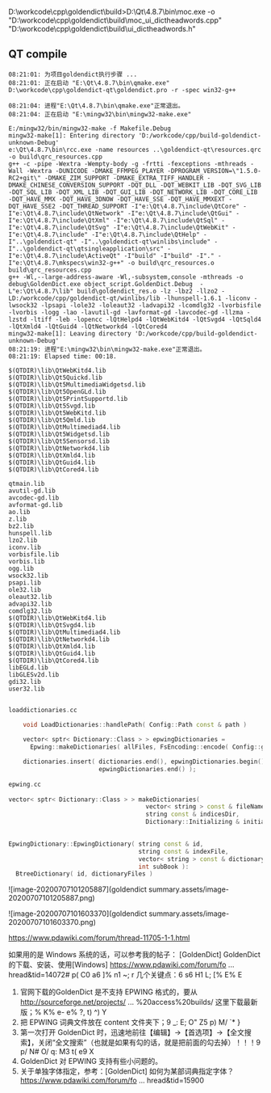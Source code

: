 



D:\workcode\cpp\goldendict\build>D:\Qt\4.8.7\bin\moc.exe -o "D:\workcode\cpp\goldendict\build\moc_ui_dictheadwords.cpp"    "D:\workcode\cpp\goldendict\build\ui_dictheadwords.h"







## QT compile

```
08:21:01: 为项目goldendict执行步骤 ...
08:21:01: 正在启动 "E:\Qt\4.8.7\bin\qmake.exe" D:\workcode\cpp\goldendict-qt\goldendict.pro -r -spec win32-g++

08:21:04: 进程"E:\Qt\4.8.7\bin\qmake.exe"正常退出。
08:21:04: 正在启动 "E:\mingw32\bin\mingw32-make.exe" 

E:/mingw32/bin/mingw32-make -f Makefile.Debug
mingw32-make[1]: Entering directory 'D:/workcode/cpp/build-goldendict-unknown-Debug'
e:\Qt\4.8.7\bin\rcc.exe -name resources ..\goldendict-qt\resources.qrc -o build\qrc_resources.cpp
g++ -c -pipe -Wextra -Wempty-body -g -frtti -fexceptions -mthreads -Wall -Wextra -DUNICODE -DMAKE_FFMPEG_PLAYER -DPROGRAM_VERSION=\"1.5.0-RC2+git\" -DMAKE_ZIM_SUPPORT -DMAKE_EXTRA_TIFF_HANDLER -DMAKE_CHINESE_CONVERSION_SUPPORT -DQT_DLL -DQT_WEBKIT_LIB -DQT_SVG_LIB -DQT_SQL_LIB -DQT_XML_LIB -DQT_GUI_LIB -DQT_NETWORK_LIB -DQT_CORE_LIB -DQT_HAVE_MMX -DQT_HAVE_3DNOW -DQT_HAVE_SSE -DQT_HAVE_MMXEXT -DQT_HAVE_SSE2 -DQT_THREAD_SUPPORT -I"e:\Qt\4.8.7\include\QtCore" -I"e:\Qt\4.8.7\include\QtNetwork" -I"e:\Qt\4.8.7\include\QtGui" -I"e:\Qt\4.8.7\include\QtXml" -I"e:\Qt\4.8.7\include\QtSql" -I"e:\Qt\4.8.7\include\QtSvg" -I"e:\Qt\4.8.7\include\QtWebKit" -I"e:\Qt\4.8.7\include" -I"e:\Qt\4.8.7\include\QtHelp" -I"..\goldendict-qt" -I"..\goldendict-qt\winlibs\include" -I"..\goldendict-qt\qtsingleapplication\src" -I"e:\Qt\4.8.7\include\ActiveQt" -I"build" -I"build" -I"." -I"e:\Qt\4.8.7\mkspecs\win32-g++" -o build\qrc_resources.o build\qrc_resources.cpp
g++ -Wl,--large-address-aware -Wl,-subsystem,console -mthreads -o debug\GoldenDict.exe object_script.GoldenDict.Debug  -L"e:\Qt\4.8.7\lib" build\goldendict_res.o -lz -lbz2 -llzo2 -LD:/workcode/cpp/goldendict-qt/winlibs/lib -lhunspell-1.6.1 -liconv -lwsock32 -lpsapi -lole32 -loleaut32 -ladvapi32 -lcomdlg32 -lvorbisfile -lvorbis -logg -lao -lavutil-gd -lavformat-gd -lavcodec-gd -llzma -lzstd -ltiff -leb -lopencc -lQtHelpd4 -lQtWebKitd4 -lQtSvgd4 -lQtSqld4 -lQtXmld4 -lQtGuid4 -lQtNetworkd4 -lQtCored4 
mingw32-make[1]: Leaving directory 'D:/workcode/cpp/build-goldendict-unknown-Debug'
08:21:19: 进程"E:\mingw32\bin\mingw32-make.exe"正常退出。
08:21:19: Elapsed time: 00:18.
```





```
$(QTDIR)\lib\QtWebKitd4.lib
$(QTDIR)\lib\Qt5Quickd.lib
$(QTDIR)\lib\Qt5MultimediaWidgetsd.lib
$(QTDIR)\lib\Qt5OpenGLd.lib
$(QTDIR)\lib\Qt5PrintSupportd.lib
$(QTDIR)\lib\Qt5Svgd.lib
$(QTDIR)\lib\Qt5WebKitd.lib
$(QTDIR)\lib\Qt5Qmld.lib
$(QTDIR)\lib\QtMultimediad4.lib
$(QTDIR)\lib\Qt5Widgetsd.lib
$(QTDIR)\lib\Qt5Sensorsd.lib
$(QTDIR)\lib\QtNetworkd4.lib
$(QTDIR)\lib\QtXmld4.lib
$(QTDIR)\lib\QtGuid4.lib
$(QTDIR)\lib\QtCored4.lib
```



```
qtmain.lib
avutil-gd.lib
avcodec-gd.lib
avformat-gd.lib
ao.lib
z.lib
bz2.lib
hunspell.lib
lzo2.lib
iconv.lib
vorbisfile.lib
vorbis.lib
ogg.lib
wsock32.lib
psapi.lib
ole32.lib
oleaut32.lib
advapi32.lib
comdlg32.lib
$(QTDIR)\lib\QtWebKitd4.lib
$(QTDIR)\lib\QtSvgd4.lib
$(QTDIR)\lib\QtMultimediad4.lib
$(QTDIR)\lib\QtNetworkd4.lib
$(QTDIR)\lib\QtXmld4.lib
$(QTDIR)\lib\QtGuid4.lib
$(QTDIR)\lib\QtCored4.lib
libEGLd.lib
libGLESv2d.lib
gdi32.lib
user32.lib
```







```c++

loaddictionaries.cc

    void LoadDictionaries::handlePath( Config::Path const & path )
    
    vector< sptr< Dictionary::Class > > epwingDictionaries =
      Epwing::makeDictionaries( allFiles, FsEncoding::encode( Config::getIndexDir() ), *this );

    dictionaries.insert( dictionaries.end(), epwingDictionaries.begin(),
                         epwingDictionaries.end() );    
    
epwing.cc
    
vector< sptr< Dictionary::Class > > makeDictionaries(
                                      vector< string > const & fileNames,
                                      string const & indicesDir,
                                      Dictionary::Initializing & initializing )

    
EpwingDictionary::EpwingDictionary( string const & id,
                                    string const & indexFile,
                                    vector< string > const & dictionaryFiles,
                                    int subBook ):
  BtreeDictionary( id, dictionaryFiles )
```





![image-20200707101205887](goldendict summary.assets/image-20200707101205887.png)

![image-20200707101603370](goldendict summary.assets/image-20200707101603370.png)



https://www.pdawiki.com/forum/thread-11705-1-1.html




如果用的是 Windows 系统的话，可以参考我的帖子： [GoldenDict] GoldenDict 的下载、安装、使用[Windows] https://www.pdawiki.com/forum/fo ... hread&tid=14072# p( C0 a6 ]% n1 ~; r
几个关键点：6 s6 H1 L; [% E% E
1. 官网下载的GoldenDict 是不支持 EPWING 格式的，要从 http://sourceforge.net/projects/ ... %20access%20builds/ 这里下载最新版；% K% e- e% ?, t) ^) Y
2. 把 EPWING 词典文件放在 content 文件夹下；9 _: E; O" Z5 p) M/ `* }
3. 第一次打开 GoldenDict 时，迅速地前往【编辑】->【首选项】->【全文搜索】，关闭“全文搜索”（也就是如果有勾的话，就是把前面的勾去掉）！！！9 p/ N# O/ q: M3 t( e9 X
4. GoldenDict 对 EPWING 支持有些小问题的。
5. 关于单独字体指定，参考：[GoldenDict] 如何为某部词典指定字体？ https://www.pdawiki.com/forum/fo ... hread&tid=15900

